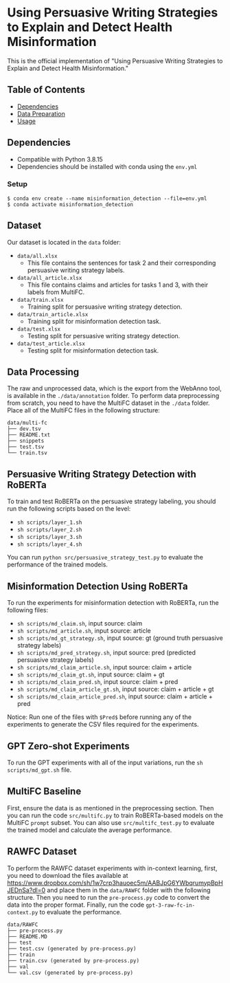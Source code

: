 # Using Persuasive Writing Strategies to Explain and Detect Health Misinformation

This is the official implementation of "Using Persuasive Writing Strategies to Explain and Detect Health Misinformation."

## Table of Contents

- [Dependencies](#dependencies)
- [Data Preparation](#data-preparation)
- [Usage](#usage)

## Dependencies

- Compatible with Python 3.8.15
- Dependencies should be installed with conda using the `env.yml`

### Setup

```shell
$ conda env create --name misinformation_detection --file=env.yml
$ conda activate misinformation_detection
```

## Dataset

Our dataset is located in the `data` folder:

- `data/all.xlsx`
    - This file contains the sentences for task 2 and their corresponding persuasive writing strategy labels.
- `data/all_article.xlsx` 
    - This file contains claims and articles for tasks 1 and 3, with their labels from MultiFC.
- `data/train.xlsx`
    - Training split for persuasive writing strategy detection.
- `data/train_article.xlsx` 
    - Training split for misinformation detection task.
- `data/test.xlsx`
    - Testing split for persuasive writing strategy detection.
- `data/test_article.xlsx` 
    - Testing split for misinformation detection task.

## Data Processing

The raw and unprocessed data, which is the export from the WebAnno tool, is available in the `./data/annotation` folder. To perform data preprocessing from scratch, you need to have the MultiFC dataset in the `./data` folder. Place all of the MultiFC files in the following structure:

```
data/multi-fc
├── dev.tsv
├── README.txt
├── snippets
├── test.tsv
└── train.tsv
```

## Persuasive Writing Strategy Detection with RoBERTa

To train and test RoBERTa on the persuasive strategy labeling, you should run the following scripts based on the level:

- `sh scripts/layer_1.sh`
- `sh scripts/layer_2.sh`
- `sh scripts/layer_3.sh`
- `sh scripts/layer_4.sh`

You can run `python src/persuasive_strategy_test.py` to evaluate the performance of the trained models.

## Misinformation Detection Using RoBERTa

To run the experiments for misinformation detection with RoBERTa, run the following files:

- `sh scripts/md_claim.sh`, input source: claim
- `sh scripts/md_article.sh`, input source: article
- `sh scripts/md_gt_strategy.sh`, input source: gt (ground truth persuasive strategy labels)
- `sh scripts/md_pred_strategy.sh`, input source: pred (predicted persuasive strategy labels)
- `sh scripts/md_claim_article.sh`, input source: claim + article 
- `sh scripts/md_claim_gt.sh`, input source: claim + gt 
- `sh scripts/md_claim_pred.sh`, input source: claim + pred 
- `sh scripts/md_claim_article_gt.sh`, input source: claim + article + gt 
- `sh scripts/md_claim_article_pred.sh`, input source: claim + article + pred 

Notice: Run one of the files with `$Pred$` before running any of the experiments to generate the CSV files required for the experiments.

## GPT Zero-shot Experiments

To run the GPT experiments with all of the input variations, run the `sh scripts/md_gpt.sh` file.

## MultiFC Baseline

First, ensure the data is as mentioned in the preprocessing section. Then you can run the code `src/multifc.py` to train RoBERTa-based models on the MultiFC `prompt` subset. You can also use `src/multifc_test.py` to evaluate the trained model and calculate the average performance.

## RAWFC Dataset

To perform the RAWFC dataset experiments with in-context learning, first, you need to download the files available at https://www.dropbox.com/sh/1w7crp3hauoec5m/AABJpG6YWbqrumypBpHJEDnSa?dl=0 and place them in the `data/RAWFC` folder with the following structure. Then you need to run the `pre-process.py` code to convert the data into the proper format. Finally, run the code `gpt-3-raw-fc-in-context.py` to evaluate the performance.

```
data/RAWFC
├── pre-process.py
├── README.MD
├── test
├── test.csv (generated by pre-process.py)
├── train
├── train.csv (generated by pre-process.py)
├── val
└── val.csv (generated by pre-process.py)
```